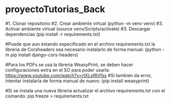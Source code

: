 # proyectoTutorias_Back

#1. Clonar repositorio
#2. Crear ambiente virtual (python -m venv venv)
#3. Activar ambiente virtual (source venv/Scripts/activate)
#3. Descargar dependencias (pip install -r requirements.txt)

#Puede que aun estando especificado en el archivo requirements.txt la libreria de Corsheaders sea necesario instalarlo de forma manual: (python -m pip install django-cors-headers)

#Para los PDFs se usa la libreria WeasyPrint, se deben hacer configuraciones extra en el SO para poder usarla: https://www.youtube.com/watch?v=rtXLsf6Vfss
#Si tambien da error, intentar instalarla de forma manual de nuevo: (pip install weasyprint)

#Si se instala una nueva libreria actualizar el archivo requirements.txt con el comando: pip freeze > requirements.txt
